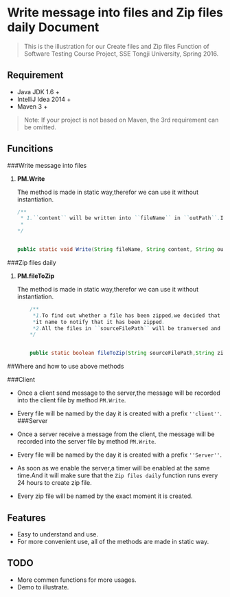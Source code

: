 # Write message into files and Zip files daily Document

> This is the illustration for our Create files and Zip files Function of Software Testing Course Project, SSE Tongji University, Spring 2016.

## Requirement

* Java JDK 1.6 +
* IntelliJ Idea 2014 +
* Maven 3 +

> Note: If your project is not based on Maven, the 3rd requirement can be omitted.


## Funcitions

###Write message into files 


1. **PM.Write**
	
	The method is made in static way,therefor we can use it without instantiation.
	
	```java
	/**
     * 1.``content`` will be written into ``fileName`` in ``outPath``.If there is *no such a file name``fileName`` in ``outPath``，a new file named ``fileName`` *will be created in ``outPath`` and the ``content`` will be written into it.
     * 
    */
    
    
    public static void Write(String fileName, String content, String outPath);
	```

###Zip files daily


1. **PM.fileToZip**

 	The method is made in static way,therefor we can use it without instantiation.
	
	```java
		/**
		 *1.To find out whether a file has been zipped,we decided that if a file has *been zipped,we will rename it instanly *by adding a ``y`` at the begining of
		 *it name to notify that it has been zipped.
		 *2.All the files in ``sourceFilePath`` will be tranversed and those do not *have a beginning``y`` will be zipped to a zipfile named by the exact time *into the file``zipFilePath``.
		*/
	
	
		public static boolean fileToZip(String sourceFilePath,String zipFilePath,String fileName);
	```
	
##Where and how to use above methods

###Client

- Once a client send message to the server,the message will be recorded into the client file by method ``PM.Write``. 
- Every file will be named by the day it is created with a prefix ``''client''``.
###Server

- Once a server receive a message from the client, the message will be recorded into the server file by method ``PM.Write``.
- Every file will be named by the day it is created with a prefix ``''Server''``.
- As soon as we enable the server,a timer will be enabled at the same time.And it will make sure that the ``Zip files daily`` function runs every 24 hours to create zip file.
- Every zip file will be named by the exact moment it is created.


## Features

* Easy to understand and use.
* For more convenient use, all of the methods are made in static way.

## TODO

* More commen functions for more usages.
* Demo to illustrate.
